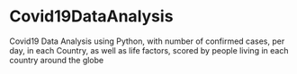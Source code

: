 # Covid19DataAnalysis
Covid19 Data Analysis using Python, with number of confirmed cases, per day, in each Country, as well as life factors, scored by people living in each country around the globe
